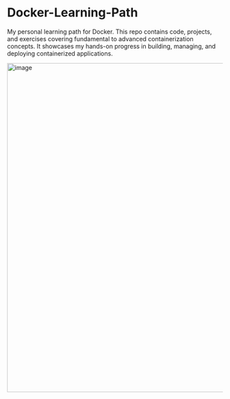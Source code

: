 # Docker-Learning-Path
My personal learning path for Docker. This repo contains code, projects, and exercises covering fundamental to advanced containerization concepts. It showcases my hands-on progress in building, managing, and deploying containerized applications.

<img width="1366" height="768" alt="image" src="https://github.com/user-attachments/assets/cb7647d0-8315-49dc-9f9a-8deff16a06a0" />

